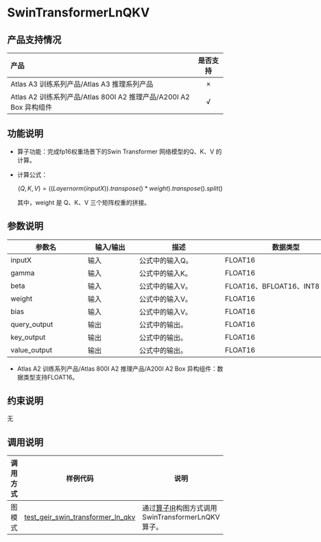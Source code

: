 # SwinTransformerLnQKV



## 产品支持情况

| 产品                                                         | 是否支持 |
| :----------------------------------------------------------- | :------: |
| <term>Atlas A3 训练系列产品/Atlas A3 推理系列产品</term>     |    ×     |
| <term>Atlas A2 训练系列产品/Atlas 800I A2 推理产品/A200I A2 Box 异构组件</term> |    √     |

## 功能说明

- 算子功能：完成fp16权重场景下的Swin Transformer 网络模型的Q、K、V 的计算。

- 计算公式：

    $$
    (Q,K,V)=((Layernorm(inputX)).transpose() * weight).transpose().split()
    $$  

  其中，weight 是 Q、K、V 三个矩阵权重的拼接。
## 参数说明

<table style="undefined;table-layout: fixed; width: 900px"><colgroup>
<col style="width: 180px">
<col style="width: 120px">
<col style="width: 200px">
<col style="width: 300px">
<col style="width: 100px">
</colgroup>
<thead>
  <tr>
    <th>参数名</th>
    <th>输入/输出</th>
    <th>描述</th>
    <th>数据类型</th>
    <th>数据格式</th>
  </tr></thead>
<tbody>
  <tr>
    <td>inputX</td>
    <td>输入</td>
    <td>公式中的输入Q。</td>
    <td>FLOAT16</td>
    <td>ND</td>
  </tr>
  <tr>
    <td>gamma</td>
    <td>输入</td>
    <td>公式中的输入K。</td>
    <td>FLOAT16</td>
    <td>ND</td>
  </tr>
  <tr>
    <td>beta</td>
    <td>输入</td>
    <td>公式中的输入V。</td>
    <td>FLOAT16、BFLOAT16、INT8</td>
    <td>ND</td>
  </tr>
  <tr>
    <td>weight</td>
    <td>输入</td>
    <td>公式中的输入V。</td>
    <td>FLOAT16</td>
    <td>ND</td>
  </tr>
  <tr>
    <td>bias</td>
    <td>输入</td>
    <td>公式中的输入V。</td>
    <td>FLOAT16</td>
    <td>ND</td>
  </tr> 
  <tr>
    <td>query_output</td>
    <td>输出</td>
    <td>公式中的输出。</td>
    <td>FLOAT16</td>
    <td>ND</td>
  </tr>
  <tr>
    <td>key_output</td>
    <td>输出</td>
    <td>公式中的输出。</td>
    <td>FLOAT16</td>
    <td>ND</td>
  </tr>
  <tr>
    <td>value_output</td>
    <td>输出</td>
    <td>公式中的输出。</td>
    <td>FLOAT16</td>
    <td>ND</td>
  </tr> 
</tbody>
</table>

- Atlas A2 训练系列产品/Atlas 800I A2 推理产品/A200I A2 Box 异构组件：数据类型支持FLOAT16。

## 约束说明
无

## 调用说明

| 调用方式   | 样例代码           | 说明                                         |
| ---------------- | --------------------------- | --------------------------------------------------- |
| 图模式 | [test_geir_swin_transformer_ln_qkv](examples/test_geir_swin_transformer_ln_qkv.cpp)  | 通过[算子IR](op_graph/swin_transformer_ln_qkv_proto.h)构图方式调用SwinTransformerLnQKV算子。         |

